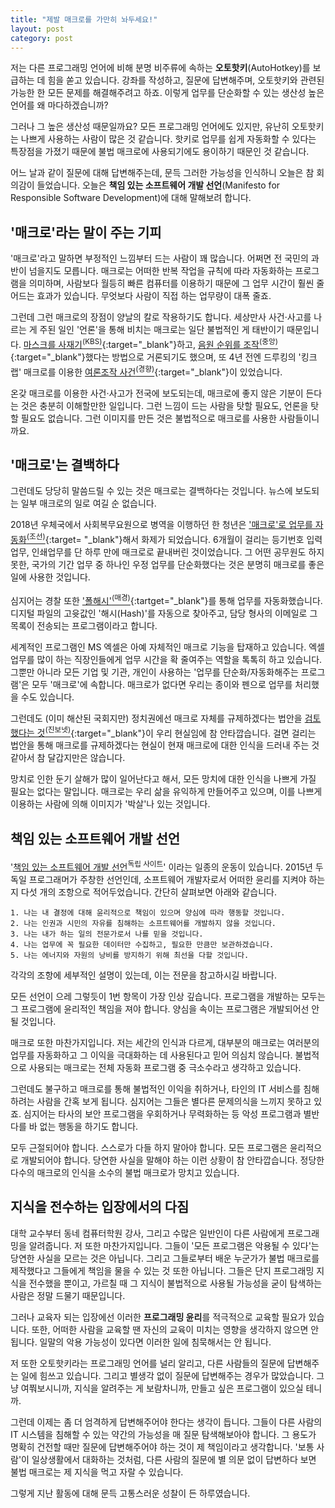 ```yaml
---
title: "제발 매크로를 가만히 놔두세요!"
layout: post
category: post
---
```


저는 다른 프로그래밍 언어에 비해 분명 비주류에 속하는 **오토핫키**(AutoHotkey)를 보급하는 데 힘을 쏟고 있습니다. 강좌를 작성하고, 질문에 답변해주며, 오토핫키와 관련된 가능한 한 모든 문제를 해결해주려고 하죠. 이렇게 업무를 단순화할 수 있는 생산성 높은 언어를 왜 마다하겠습니까?



그러나 그 높은 생산성 때문일까요? 모든 프로그래밍 언어에도 있지만, 유난히 오토핫키는 나쁘게 사용하는 사람이 많은 것 같습니다. 핫키로 업무를 쉽게 자동화할 수 있다는 특장점을 가졌기 때문에 불법 매크로에 사용되기에도 용이하기 때문인 것 같습니다.

어느 날과 같이 질문에 대해 답변해주는데, 문득 그러한 가능성을 인식하니 오늘은 참 회의감이 들었습니다. 오늘은 **책임 있는 소프트웨어 개발 선언**(Manifesto for Responsible Software Development)에 대해 말해보려 합니다.

## '매크로'라는 말이 주는 기피

'매크로'라고 말하면 부정적인 느낌부터 드는 사람이 꽤 많습니다. 어쩌면 전 국민의 과반이 넘을지도 모릅니다. 매크로는 어떠한 반복 작업을 규칙에 따라 자동화하는 프로그램을 의미하며, 사람보다 월등히 빠른 컴퓨터를 이용하기 때문에 그 업무 시간이 훨씬 줄어드는 효과가 있습니다. 무엇보다 사람이 직접 하는 업무량이 대폭 줄죠.

그런데 그런 매크로의 장점이 양날의 칼로 작용하기도 합니다. 세상만사 사건·사고를 나르는 게 주된 일인 '언론'을 통해 비치는 매크로는 일단 불법적인 게 태반이기 때문입니다. [마스크를 사재기<sup>(KBS)</sup>](https://news.kbs.co.kr/news/view.do?ncd=4401133){:target="_blank"}하고,  [음원 순위를 조작<sup>(중앙)</sup>](https://www.joongang.co.kr/article/23674864){:target="_blank"}했다는 방법으로 거론되기도 했으며, 또 4년 전엔 드루킹의 '킹크랩' 매크로를 이용한 [여론조작 사건<sup>(경향)</sup>](https://www.khan.co.kr/national/court-law/article/201908142114015){:target="_blank"}이 있었습니다.

온갖 매크로를 이용한 사건·사고가 전국에 보도되는데, 매크로에 좋지 않은 기분이 든다는 것은 충분히 이해할만한 일입니다. 그런 느낌이 드는 사람을 탓할 필요도, 언론을 탓할 필요도 없습니다. 그런 이미지를 만든 것은 불법적으로 매크로를 사용한 사람들이니까요.

## '매크로'는 결백하다

그런데도 당당히 말씀드릴 수 있는 것은 매크로는 결백하다는 것입니다. 뉴스에 보도되는 일부 매크로의 일로 여길 순 없습니다.

2018년 우체국에서 사회복무요원으로 병역을 이행하던 한 청년은 ['매크로'로 업무를 자동화<sup>(조선)</sup>](https://it.chosun.com/site/data/html_dir/2019/11/23/2019112301220.html){:target= "_blank"}해서 화제가 되었습니다. 6개월이 걸리는 등기번호 입력 업무, 인쇄업무를 단 하루 만에 매크로로 끝내버린 것이었습니다. 그 어떤 공무원도 하지 못한, 국가의 기간 업무 중 하나인 우정 업무를 단순화했다는 것은 분명히 매크로를 좋은 일에 사용한 것입니다.

심지어는 경찰 또한 ['폴해시'<sup>(매경)</sup>](https://www.mk.co.kr/news/society/view/2016/03/233892/){:tartget="_blank"}를 통해 업무를 자동화했습니다. 디지털 파일의 고윳값인 '해시(Hash)'를 자동으로 찾아주고, 담당 형사의 이메일로 그 목록이 전송되는 프로그램이라고 합니다.

세계적인 프로그램인 MS 엑셀은 아예 자체적인 매크로 기능을 탑재하고 있습니다. 엑셀 업무를 많이 하는 직장인들에게 업무 시간을 확 줄여주는 역할을 톡톡히 하고 있습니다. 그뿐만 아니라 모든 기업 및 기관, 개인이 사용하는 '업무를 단순화/자동화해주는 프로그램'은 모두 '매크로'에 속합니다. 매크로가 없다면 우리는 종이와 펜으로 업무를 처리했을 수도 있습니다.

그런데도 (이미 해산된 국회지만) 정치권에선 매크로 자체를 규제하겠다는 법안을 [검토했다는 것<sup>(진보넷)</sup>](https://act.jinbo.net/wp/42162/){:target="_blank"}이 우리 현실임에 참 안타깝습니다. 걸면 걸리는 법안을 통해 매크로를 규제하겠다는 현실이 현재 매크로에 대한 인식을 드러내 주는 것 같아서 참 달갑지만은 않습니다.

망치로 인한 둔기 살해가 많이 일어난다고 해서, 모든 망치에 대한 인식을 나쁘게 가질 필요는 없다는 말입니다. 매크로는 우리 삶을 유익하게 만들어주고 있으며, 이를 나쁘게 이용하는 사람에 의해 이미지가 '박살'나 있는 것입니다.

## 책임 있는 소프트웨어 개발 선언

'[책임 있는 소프트웨어 개발 선언<sup>독립 사이트</sup>](https://manifesto.responsiblesoftware.org/)' 이라는 일종의 운동이 있습니다. 2015년 두 독일 프로그래머가 주창한 선언인데, 소프트웨어 개발자로서 어떠한 윤리를 지켜야 하는지 다섯 개의 조항으로 적어두었습니다. 간단히 살펴보면 아래와 같습니다.

```
1. 나는 내 결정에 대해 윤리적으로 책임이 있으며 양심에 따라 행동할 것입니다.
2. 나는 인권과 시민의 자유를 침해하는 소프트웨어를 개발하지 않을 것입니다.
3. 나는 내가 하는 일의 전문가로서 나를 믿을 것입니다.
4. 나는 업무에 꼭 필요한 데이터만 수집하고, 필요한 만큼만 보관하겠습니다.
5. 나는 에너지와 자원의 낭비를 방지하기 위해 최선을 다할 것입니다.
```

각각의 조항에 세부적인 설명이 있는데, 이는 전문을 참고하시길 바랍니다.

모든 선언이 으레 그렇듯이 1번 항목이 가장 인상 깊습니다. 프로그램을 개발하는 모두는 그 프로그램에 윤리적인 책임을 져야 합니다. 양심을 속이는 프로그램은 개발되어선 안 될 것입니다.

매크로 또한 마찬가지입니다. 저는 세간의 인식과 다르게, 대부분의 매크로는 여러분의 업무를 자동화하고 그 이익을 극대화하는 데 사용된다고 믿어 의심치 않습니다. 불법적으로 사용되는 매크로는 전체 자동화 프로그램 중 극소수라고 생각하고 있습니다.

그런데도 불구하고 매크로를 통해 불법적인 이익을 취하거나, 타인의 IT 서비스를 침해하려는 사람을 간혹 보게 됩니다. 심지어는 그들은 별다른 문제의식을 느끼지 못하고 있죠. 심지어는 타사의 보안 프로그램을 우회하거나 무력화하는 등 악성 프로그램과 별반 다를 바 없는 행동을 하기도 합니다.

모두 근절되어야 합니다. 스스로가 다들 하지 말아야 합니다. 모든 프로그램은 윤리적으로 개발되어야 합니다. 당연한 사실을 말해야 하는 이런 상황이 참 안타깝습니다. 정당한 다수의 매크로의 인식을 소수의 불법 매크로가 망치고 있습니다.

## 지식을 전수하는 입장에서의 다짐

대학 교수부터 동네 컴퓨터학원 강사, 그리고 수많은 일반인이 다른 사람에게 프로그래밍을 알려줍니다. 저 또한 마찬가지입니다. 그들이 '모든 프로그램은 악용될 수 있다'는 당연한 사실을 모르는 것은 아닙니다. 그리고 그들로부터 배운 누군가가 불법 매크로를 제작했다고 그들에게 책임을 물을 수 있는 것 또한 아닙니다. 그들은 단지 프로그래밍 지식을 전수했을 뿐이고, 가르칠 때 그 지식이 불법적으로 사용될 가능성을 굳이 탐색하는 사람은 정말 드물기 때문입니다.

그러나 교육자 되는 입장에선 이러한 **프로그래밍 윤리**를 적극적으로 교육할 필요가 있습니다. 또한, 어떠한 사람을 교육할 땐 자신의 교육이 미치는 영향을 생각하지 않으면 안 됩니다. 일말의 악용 가능성이 있다면 이러한 일에 침묵해서는 안 됩니다.

저 또한 오토핫키라는 프로그래밍 언어를 널리 알리고, 다른 사람들의 질문에 답변해주는 일에 힘쓰고 있습니다. 그리고 별생각 없이 질문에 답변해주는 경우가 많았습니다. 그냥 여쭤보시니까, 지식을 알려주는 게 보람차니까, 만들고 싶은 프로그램이 있으실 테니까.

그런데 이제는 좀 더 엄격하게 답변해주어야 한다는 생각이 듭니다. 그들이 다른 사람의 IT 시스템을 침해할 수 있는 약간의 가능성을 매 질문 탐색해보아야 합니다. 그 용도가 명확히 건전할 때만 질문에 답변해주어야 하는 것이 제 책임이라고 생각합니다. '보통 사람'이 일상생활에서 대화하는 것처럼, 다른 사람의 질문에 별 의문 없이 답변하다 보면 불법 매크로는 제 지식을 먹고 자랄 수 있습니다.

그렇게 지난 활동에 대해 문득 고통스러운 성찰이 든 하루였습니다.